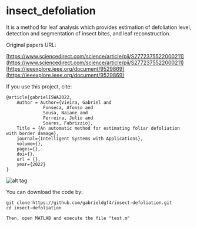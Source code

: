 # insect_defoliation

It is a method for leaf analysis which provides estimation of defoliation level, detection and segmentation of insect bites, and leaf reconstruction.

Original papers URL: 

[https://www.sciencedirect.com/science/article/pii/S2772375522000211](https://www.sciencedirect.com/science/article/pii/S2772375522000211)          
[https://ieeexplore.ieee.org/document/9529869](https://ieeexplore.ieee.org/document/9529869)

If you use this project, cite:

    @article{gabrielISWA2022,
        Author = Author={Vieira, Gabriel and 
                  Fonseca, Afonso and
                  Sousa, Naiane and
                  Ferreira, Julio and
                  Soares, Fabrizzio},
        Title = {An automatic method for estimating foliar defoliation with border damage},
        journal={Intelligent Systems with Applications},
        volume={},
        pages={},
        doi={},
        url = {},
        year={2022}
    }

![alt tag](https://user-images.githubusercontent.com/63321757/162008633-d62f9ccf-df74-4cbf-893e-4432b55a075b.png)

You can download the code by:

    git clone https://github.com/gabrieldgf4/insect-defoliation.git
    cd insect-defoliation
    
    Then, open MATLAB and execute the file "test.m"
    

